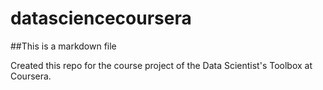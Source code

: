 datasciencecoursera
===================
##This is a markdown file

Created this repo for the course project of the Data Scientist's Toolbox at Coursera.
